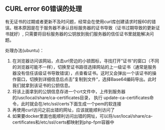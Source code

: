 ## CURL error 60错误的处理

有无证书的过期或者更新不及时问题，经常会在使用curl库创建请求时报60的错误。根本原因是在于服务器不承认目标服务器的证书导致（证书过期导致的更新证书就好）, 只需要将目标服务器的公钥放到我们服务器的信任证书里就能解决问题。



处理办法(ubuntu)：

1. 在浏览器访问该网站，点击url旁边的小锁图标，寻找打开”证书“的窗口（不同的浏览器可能不一样），切换至证书路径选择网站的上一级证书（通常是服务器没有信任该级证书导致错误），点查看证书。这时又会弹出一个该证书的操作窗口，切换到详细信息后点击”复制到文件“，选择Base64编码导出。此时我们就拿到该证书的公钥信息。
2. 将该上面拿到的公钥信息存进一个crt文件中，上传到服务器的/usr/local/share/ca-certificates目录， 执行 update-ca-certificates命令，此时就会在/etc/ssl/certs下面生成一个pem的软连接
3. 再使用curl访问之前出错的网址，应该就能顺利访问了
4. 如果要docker里面也能顺利访问出错的网址，可以将/usr/local/share/ca-certificates和/etc/ssl/certs都映射到php-fpm容器中

